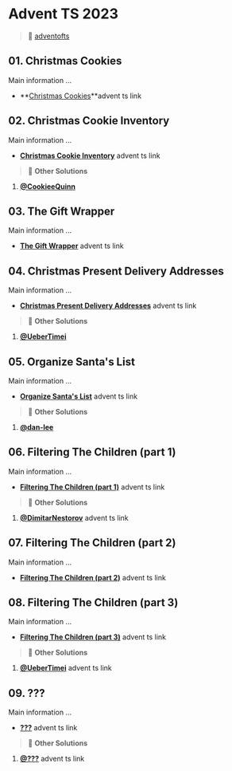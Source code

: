 # Advent TS 2023

> :mega: [adventofts](https://www.adventofts.com/events/2023)

## 01. Christmas Cookies

Main information ...

- **[Christmas Cookies](https://www.adventofts.com/events/2023/1)**advent ts link

<!-- line -->
<!-- line -->
<!-- line -->

## 02. Christmas Cookie Inventory

Main information ...

- **[Christmas Cookie Inventory](https://www.adventofts.com/events/2023/2)** advent ts link

> :mega: **Other Solutions**

1. **[@CookieeQuinn](https://www.adventofts.com/events/2023/2/solutions/2513)**

<!-- line -->
<!-- line -->
<!-- line -->

## 03. The Gift Wrapper

Main information ...

- **[The Gift Wrapper](https://www.adventofts.com/events/2023/3)** advent ts link

<!-- line -->
<!-- line -->
<!-- line -->

## 04. Christmas Present Delivery Addresses

Main information ...

- **[Christmas Present Delivery Addresses](https://www.adventofts.com/events/2023/4)** advent ts link

> :mega: **Other Solutions**

1. **[@UeberTimei](https://www.adventofts.com/events/2023/4/solutions/1196?page=2)**

<!-- line -->
<!-- line -->
<!-- line -->

## 05. Organize Santa's List

Main information ...

- **[Organize Santa's List](https://www.adventofts.com/events/2023/5)** advent ts link

> :mega: **Other Solutions**

1. **[@dan-lee](https://www.adventofts.com/events/2023/5/solutions/2829)**

<!-- line -->
<!-- line -->
<!-- line -->

## 06. Filtering The Children (part 1)

Main information ...

- **[Filtering The Children (part 1)](https://www.adventofts.com/events/2023/6)** advent ts link

> :mega: **Other Solutions**

1. **[@DimitarNestorov](https://www.adventofts.com/events/2023/6/solutions/2924)** advent ts link

<!-- line -->
<!-- line -->
<!-- line -->

## 07. Filtering The Children (part 2)

Main information ...

- **[Filtering The Children (part 2)](https://www.adventofts.com/events/2023/7)** advent ts link

<!-- line -->
<!-- line -->
<!-- line -->

## 08. Filtering The Children (part 3)

Main information ...

- **[Filtering The Children (part 3)](https://www.adventofts.com/events/2023/8)** advent ts link

> :mega: **Other Solutions**

1. **[@UeberTimei](https://www.adventofts.com/events/2023/8/solutions/1199?page=2)** advent ts link

<!-- line -->
<!-- line -->
<!-- line -->

## 09. ???

Main information ...

- **[???](https://www.adventofts.com/events/2023/9)** advent ts link

> :mega: **Other Solutions**

1. **[@???](???)** advent ts link

<!-- line -->
<!-- line -->
<!-- line -->
